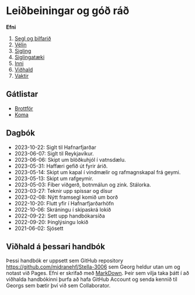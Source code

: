 # Leiðbeiningar og góð ráð

**Efni**

1. [Segl og þilfarið](segl-og-dekk.md)
2. [Vélin](velin.md)
3. [Sigling](sigling.md)
4. [Siglingatæki](siglingataeki.md)
5. [Inni](inni.md)
6. [Viðhald](vidhald.md)
7. [Vaktir](vaktir.md)

## Gátlistar
- [Brottför](gatlisti-ut.md)
- [Koma](gatlisti-inn.md)

## Dagbók
- 2023-10-22: Siglt til Hafnarfjarðar
- 2023-06-07: Siglt til Reykjavíkur.
- 2023-06-06: Skipt um blöðkuhjól í vatnsdælu.
- 2023-05-31: Haffæri gefið út fyrir árið.
- 2023-05-14: Skipt um kapal í vindmælir og rafmagnskapal frá geymi.
- 2023-05-13: Skipt um rafgeymir.
- 2023-05-03: Fíber viðgerð, botnmálun og zink. Stálorka.
- 2023-03-27: Teknir upp spíssar og dísur
- 2023-02-08: Nýtt framsegl komið um borð
- 2022-10-20: Flutt yfir í Hafnarfjarðarhöfn
- 2022-10-06: Skráningu í skipaskrá lokið
- 2022-09-22: Sett upp handbókarsíða
- 2022-09-20: Þinglýsingu lokið
- 2021-06-02: Sjósett

## Viðhald á þessari handbók
Þessi handbók er uppsett sem GitHub repository https://github.com/midranehf/Stella-3006 sem Georg heldur utan um og notast við Pages. Efni er skrifað með [MarkDown](https://docs.github.com/en/get-started/writing-on-github/getting-started-with-writing-and-formatting-on-github/basic-writing-and-formatting-syntax). Þeir sem vilja taka þátt í að viðhalda handbókinni þurfa að hafa GitHub Account og senda kennið til Georgs sem bætir því við sem Collaborator.
